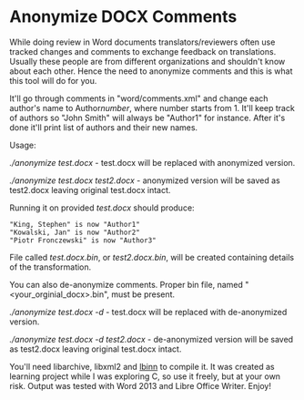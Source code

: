 # Anonymize DOCX Comments

While doing review in Word documents translators/reviewers often use tracked changes and comments to exchange feedback on translations. Usually these people are from different organizations and shouldn't know about each other. Hence the need to anonymize comments and this is what this tool will do for you.

It'll go through comments in "word/comments.xml" and change each author's name to Author*number*, where number starts from 1. It'll keep track of authors so "John Smith" will always be "Author1" for instance. After it's done it'll print list of authors and their new names.

Usage:

*./anonymize test.docx* - test.docx will be replaced with anonymized version.

*./anonymize test.docx test2.docx* - anonymized version will be saved as test2.docx leaving original test.docx intact.

Running it on provided *test.docx* should produce:

	"King, Stephen" is now "Author1"
	"Kowalski, Jan" is now "Author2"
	"Piotr Fronczewski" is now "Author3"

File called *test.docx.bin*, or *test2.docx.bin*, will be created containing details of the transformation.

You can also de-anonymize comments. Proper bin file, named "<your_orginial_docx>.bin", must be present.

*./anonymize test.docx -d* - test.docx will be replaced with de-anonymized version.

*./anonymize test.docx -d test2.docx* - de-anonymized version will be saved as test2.docx leaving original test.docx intact.

You'll need libarchive, libxml2 and [lbinn](https://github.com/liteserver/binn) to compile it. It was created as learning project while I was exploring C, so use it freely, but at your own risk. Output was tested with Word 2013 and Libre Office Writer. Enjoy!
